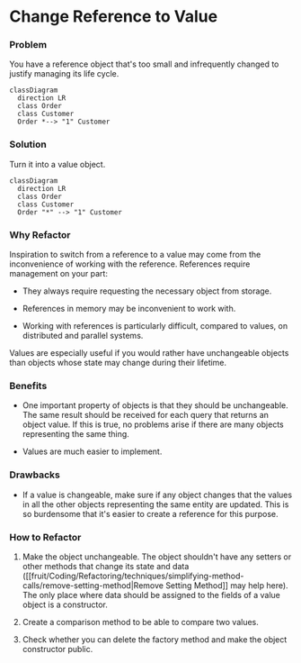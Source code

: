 # Change Reference to Value

### Problem

You have a reference object that's too small and infrequently changed to justify managing its life cycle.

```mermaid
classDiagram
  direction LR
  class Order
  class Customer
  Order *--> "1" Customer
```

### Solution

Turn it into a value object.

```mermaid
classDiagram
  direction LR
  class Order
  class Customer
  Order "*" --> "1" Customer
```

### Why Refactor

Inspiration to switch from a reference to a value may come from the inconvenience of working with the reference. References require management on your part:

- They always require requesting the necessary object from storage.

- References in memory may be inconvenient to work with.

- Working with references is particularly difficult, compared to values, on distributed and parallel systems.

Values are especially useful if you would rather have  unchangeable objects than objects whose state may change during their lifetime.

### Benefits

- One important property of objects is that they should be unchangeable. The same result should be received for each query that returns an object value. If this is true, no problems arise if there are many objects representing the same thing.

- Values are much easier to implement.

### Drawbacks

- If a value is changeable, make sure if any object changes that the values in all the other objects representing the same entity are updated. This is so burdensome that it's easier to create a reference for this purpose.

### How to Refactor

1. Make the object unchangeable. The object shouldn't have any setters or other methods that change its state and data ([[fruit/Coding/Refactoring/techniques/simplifying-method-calls/remove-setting-method|Remove Setting Method]] may help here). The only place where data should be assigned to the fields of a value object is a constructor.

2. Create a comparison method to be able to compare two values.

3. Check whether you can delete the factory method and make the object constructor public.

